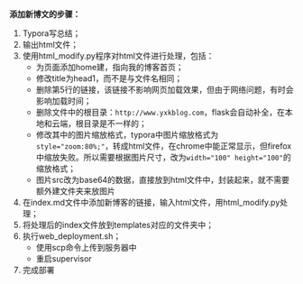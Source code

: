 **添加新博文的步骤：**

1. Typora写总结；
2. 输出html文件；
3. 使用html_modify.py程序对html文件进行处理，包括：
   - 为页面添加home建，指向我的博客首页；
   - 修改title为head1，而不是与文件名相同；
   - 删除第5行的链接，该链接不影响网页加载效果，但由于网络问题，有时会影响加载时间；
   - 删除文件中的根目录：`http://www.yxkblog.com`，flask会自动补全，在本地和云端，根目录是不一样的；
   - 修改其中的图片缩放格式，typora中图片缩放格式为`style="zoom:80%;"`，转成html文件，在chrome中能正常显示，但firefox中缩放失败。所以需要根据图片尺寸，改为`width="100" height="100"`的缩放格式；
   - 图片src改为base64的数据，直接放到html文件中，封装起来，就不需要额外建文件夹来放图片
4. 在index.md文件中添加新博客的链接，输入html文件，用html_modify.py处理；
5. 将处理后的index文件放到templates对应的文件夹中；
6. 执行web_deployment.sh；
   - 使用scp命令上传到服务器中
   - 重启supervisor
7. 完成部署